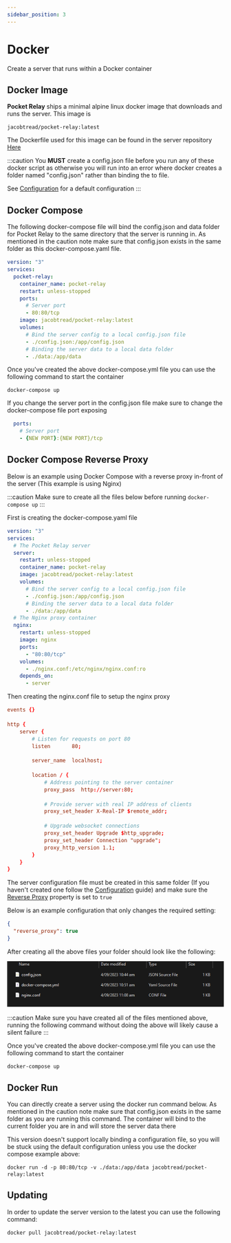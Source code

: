 ```yaml
---
sidebar_position: 3
---
```


# Docker

Create a server that runs within a Docker container

## Docker Image

**Pocket Relay** ships a minimal alpine linux docker image that downloads and runs the server. This image is

```
jacobtread/pocket-relay:latest
```

The Dockerfile used for this image can be found in the server repository [Here](https://github.com/PocketRelay/Server/blob/master/Dockerfile)

:::caution
You **MUST** create a config.json file before you run any of these docker script as otherwise you will run into an error where
docker creates a folder named "config.json" rather than binding the to file.

See [Configuration](./configuration) for a default configuration
:::


## Docker Compose

The following docker-compose file will bind the config.json and data folder for Pocket Relay to the same directory that the server
is running in. As mentioned in the caution note make sure that config.json exists in the same folder as this docker-compose.yaml file.

```yml title=docker-compose.yml
version: "3"
services:
  pocket-relay:
    container_name: pocket-relay
    restart: unless-stopped
    ports:
      # Server port
      - 80:80/tcp
    image: jacobtread/pocket-relay:latest
    volumes:
      # Bind the server config to a local config.json file
      - ./config.json:/app/config.json
      # Binding the server data to a local data folder
      - ./data:/app/data
```

Once you've created the above docker-compose.yml file you can use the following command to start the container

```shell
docker-compose up
```

If you change the server port in the config.json file make sure to change the docker-compose file port exposing
```yml
  ports:
    # Server port
    - {NEW PORT}:{NEW PORT}/tcp
```

## Docker Compose Reverse Proxy

Below is an example using Docker Compose with a reverse proxy in-front of the server (This example is using Nginx)

:::caution
Make sure to create all the files below before running `docker-compose up`
:::

First is creating the docker-compose.yaml file

```yml title=docker-compose.yml
version: "3"
services:
  # The Pocket Relay server
  server:
    restart: unless-stopped
    container_name: pocket-relay
    image: jacobtread/pocket-relay:latest
    volumes:
      # Bind the server config to a local config.json file
      - ./config.json:/app/config.json
      # Binding the server data to a local data folder
      - ./data:/app/data
  # The Nginx proxy container
  nginx:
    restart: unless-stopped
    image: nginx
    ports:
      - "80:80/tcp"
    volumes:
      - ./nginx.conf:/etc/nginx/nginx.conf:ro
    depends_on: 
      - server
```

Then creating the nginx.conf file to setup the nginx proxy 

```conf title=nginx.conf
events {}

http {
    server {
        # Listen for requests on port 80
        listen       80;

        server_name  localhost;

        location / {
            # Address pointing to the server container
            proxy_pass  http://server:80;
            
            # Provide server with real IP address of clients
            proxy_set_header X-Real-IP $remote_addr;

            # Upgrade websocket connections 
            proxy_set_header Upgrade $http_upgrade;
            proxy_set_header Connection "upgrade";
            proxy_http_version 1.1;
        }
    }
}
```

The server configuration file must be created in this same folder (If you haven't created one follow the [Configuration](./configuration) guide) and make sure the [Reverse Proxy](./configuration#reverse-proxy) property is set to `true`

Below is an example configuration that only changes the required setting:

```json title=config.json
{
  "reverse_proxy": true
}
```

After creating all the above files your folder should look like the following:

![Docker Nginx files](./img/docker-nginx-files.png)

:::caution
Make sure you have created all of the files mentioned above, running the following command without
doing the above will likely cause a silent failure
:::


Once you've created the above docker-compose.yml file you can use the following command to start the container

```shell
docker-compose up
```


## Docker Run

You can directly create a server using the docker run command below. As mentioned in the caution note make sure that config.json exists in the same folder as you are running this command. The container will bind to the current folder you are in and will store the server data there

This version doesn't support locally binding a configuration file, so you will be stuck using the default configuration unless you use the docker compose example above:

```shell
docker run -d -p 80:80/tcp -v ./data:/app/data jacobtread/pocket-relay:latest
```


## Updating

In order to update the server version to the latest you can use the following command:

```shell
docker pull jacobtread/pocket-relay:latest
```